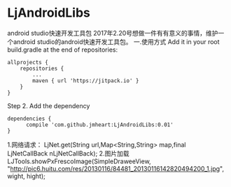 # LjAndroidLibs
android studio快速开发工具包
2017年2.20号想做一件有有意义的事情，维护一个android studio的android快速开发工具包。
一.使用方式
Add it in your root build.gradle at the end of repositories:

	allprojects {
		repositories {
			...
			maven { url 'https://jitpack.io' }
		}
	}
Step 2. Add the dependency

	dependencies {
	      compile 'com.github.jmheart:LjAndroidLibs:0.01'
	}
	
	
1.网络请求：
	LjNet.get(String url,Map<String,String> map,final LjNetCallBack nLjNetCallBack);
2.图片加载
  LJTools.showPxFrescoImage(SimpleDraweeView, "http://pic6.huitu.com/res/20130116/84481_20130116142820494200_1.jpg", wight, hight);
